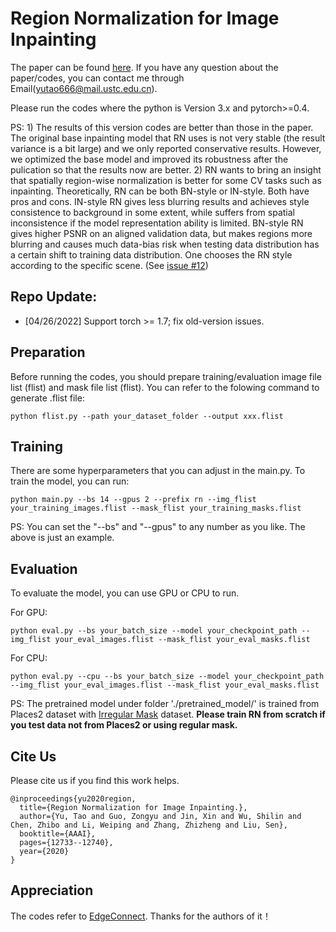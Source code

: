 # Region Normalization for Image Inpainting

The paper can be found [here](https://arxiv.org/abs/1911.10375). If you have any question about the paper/codes, you can contact me through Email(yutao666@mail.ustc.edu.cn).

Please run the codes where the python is Version 3.x and pytorch>=0.4.

PS: 1) The results of this version codes are better than those in the paper. The original base inpainting model that RN uses is not very stable (the result variance is a bit large) and we only reported conservative results. However, we optimized the base model and improved its robustness after the pulication so that the results now are better. 2) RN wants to bring an insight that spatially region-wise normalization is better for some CV tasks such as inpainting. Theoretically, RN can be both BN-style or IN-style. Both have pros and cons. IN-style RN gives less blurring results and achieves style consistence to background in some extent, while suffers from spatial inconsistence if the model representation ability is limited. BN-style RN gives higher PSNR on an aligned validation data, but makes regions more blurring and causes much data-bias risk when testing data distribution has a certain shift to training data distribution. One chooses the RN style according to the specific scene. (See [issue #12](https://github.com/geekyutao/RN/issues/12))

## Repo Update:
- [04/26/2022] Support torch >= 1.7; fix old-version issues.


## Preparation
Before running the codes, you should prepare training/evaluation image file list (flist) and mask file list (flist). You can refer to the folowing command to generate .flist file:
```
python flist.py --path your_dataset_folder --output xxx.flist
```

## Training
There are some hyperparameters that you can adjust in the main.py. To train the model, you can run:
```
python main.py --bs 14 --gpus 2 --prefix rn --img_flist your_training_images.flist --mask_flist your_training_masks.flist
```
PS: You can set the "--bs" and "--gpus" to any number as you like. The above is just an example.

## Evaluation
To evaluate the model, you can use GPU or CPU to run.

For GPU:
```
python eval.py --bs your_batch_size --model your_checkpoint_path --img_flist your_eval_images.flist --mask_flist your_eval_masks.flist
```

For CPU:
```
python eval.py --cpu --bs your_batch_size --model your_checkpoint_path --img_flist your_eval_images.flist --mask_flist your_eval_masks.flist
```

PS: The pretrained model under folder './pretrained_model/' is trained from Places2 dataset with [Irregular Mask](https://nv-adlr.github.io/publication/partialconv-inpainting) dataset. **Please train RN from scratch if you test data not from Places2 or using regular mask.**

## Cite Us
Please cite us if you find this work helps.

```
@inproceedings{yu2020region,
  title={Region Normalization for Image Inpainting.},
  author={Yu, Tao and Guo, Zongyu and Jin, Xin and Wu, Shilin and Chen, Zhibo and Li, Weiping and Zhang, Zhizheng and Liu, Sen},
  booktitle={AAAI},
  pages={12733--12740},
  year={2020}
}
```

## Appreciation
The codes refer to [EdgeConnect](https://github.com/knazeri/edge-connect). Thanks for the authors of it！
